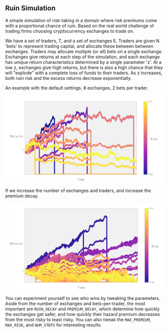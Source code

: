 Ruin Simulation
---------------

A simple simulation of risk-taking in a domain where risk premiums come with a
proportional chance of ruin. Based on the real world challenge of trading firms choosing
cryptocurrency exchanges to trade on.

We have a set of traders, T, and a set of exchanges E. Traders are given N 'bets' to
represent trading capital, and allocate these between between exchanges. Traders may
allocate multiple (or all) bets on a single exchange. Exchanges give returns at each
step of the simulation, and each exchange has unique return characteristics determined
by a single parameter 'z'. At a low z, exchanges give high returns, but there is also a
high chance that they will "explode" with a complete loss of funds to their traders. As
z increases, both ruin risk and the excess returns decrease exponentially.

An example with the default settings. 8 exchanges, 2 bets per trader.

![alttext](img/8-2.png)

If we increase the number of exchanges and traders, and increase the premium decay.

![alttext](img/20-3-high-premium-decay.png)

You can experiment yourself to see who wins by tweaking the parameters. Aside from the number of exchanges and bets-per-trader, the most important are `RUIN_DECAY` and `PREMIUM_DECAY`, which determine how quickly the exchanges get safer, and how quickly their hazard premium decreases from the most risky to least risky. You can also tweak the `MAX_PREMIUM`, `MAX_RISK`, and `NUM_STEPS` for interesting results.
